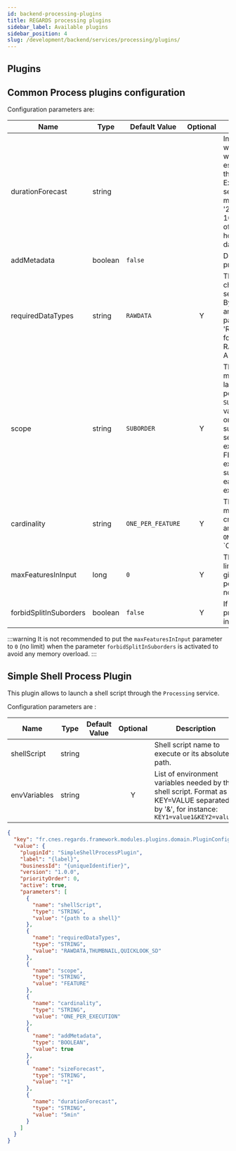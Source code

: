 ```yaml
---
id: backend-processing-plugins
title: REGARDS processing plugins
sidebar_label: Available plugins
sidebar_position: 4
slug: /development/backend/services/processing/plugins/
---
```


## Plugins

## Common Process plugins configuration

Configuration parameters are:

| Name                   | Type    | Default Value     | Optional | Description                                                                                                                                                                                                                                                                                                                                                                                     |
|------------------------|---------|-------------------|:--------:|-------------------------------------------------------------------------------------------------------------------------------------------------------------------------------------------------------------------------------------------------------------------------------------------------------------------------------------------------------------------------------------------------|
| durationForecast       | string  |                   |          | In order to detect executions which have silently stopped working, we need an estimation of the duration the execution will take.<br/>Examples: '10s' for 10 seconds, '5min' for 5 minutes, '4h' for 4 hours, '2d' for 2 days ; '10s/m' for 10 seconds per megabyte of input data ; '4h/g' for 4 hours per gigabyte of input data.                                                              |
| addMetadata            | boolean | `false`           |          | Define if metadata are provided to process.                                                                                                                                                                                                                                                                                                                                                     |
| requiredDataTypes      | string  | `RAWDATA`         |    Y     | This parameter allows changing the product files sent as input for executions. By default, only RAWDATA are sent, but changing this parameter to 'RAWDATA,THUMBNAIL,AIP' for instance would provide RAWDATA, THUMBNAIL and AIP files.                                                                                                                                                           |
| scope                  | string  | `SUBORDER`        |    Y     | This parameter defines how many executions are launched per suborder. The possible values are: `SUBORDER`, `FEATURE`. If the value is SUBORDER, there is only one execution per suborder, allowing to group several features in the same execution. If the value is FEATURE, there is one execution per feature in the suborder, allowing to isolate each feature in its own execution context. |
| cardinality            | string  | `ONE_PER_FEATURE` |    Y     | This parameter defines how many output files are created. The possible values are: `ONE_PER_EXECUTION`, `ONE_PER_FEATURE`, `ONE_PER_INPUT_FILE.                                                                                                                                                                                                                                                 |
| maxFeaturesInInput     | long    | `0`               |    Y     | This parameter allows to limit the number of features given as input. Must be positive or null. Set to 0 for no limit.                                                                                                                                                                                                                                                                          |
| forbidSplitInSuborders | boolean | `false`           |    Y     | If `true`, all the ordrered products will be processed in the same batch.                                                                                                                                                                                                                                                                                                                       |

:::warning
It is not recommended to put the `maxFeaturesInInput` parameter to `0` (no limit) when the parameter 
`forbidSplitInSuborders` is activated to avoid any memory overload.
:::

## Simple Shell Process Plugin 

This plugin allows to launch a shell script through the `Processing` service.

Configuration parameters are :

| Name         | Type   | Default Value | Optional | Description                                                                                                                             |
|--------------|--------|---------------|:--------:|-----------------------------------------------------------------------------------------------------------------------------------------|
| shellScript  | string |               |          | Shell script name to execute or its absolute path.                                                                                      |
| envVariables | string |               |    Y     | List of environment variables needed by the shell script. Format as KEY=VALUE separated by '&', for instance: `KEY1=value1&KEY2=value2` |


```json title='SimpleShellProcessPlugin plugin configuration example'
{
  "key": "fr.cnes.regards.framework.modules.plugins.domain.PluginConfiguration",
  "value": {
    "pluginId": "SimpleShellProcessPlugin",
    "label": "{label}",
    "businessId": "{uniqueIdentifier}",
    "version": "1.0.0",
    "priorityOrder": 0,
    "active": true,
    "parameters": [
      {
        "name": "shellScript",
        "type": "STRING",
        "value": "{path to a shell}"
      },
      {
        "name": "requiredDataTypes",
        "type": "STRING",
        "value": "RAWDATA,THUMBNAIL,QUICKLOOK_SD"
      },
      {
        "name": "scope",
        "type": "STRING",
        "value": "FEATURE"
      },
      {
        "name": "cardinality",
        "type": "STRING",
        "value": "ONE_PER_EXECUTION"
      },
      {
        "name": "addMetadata",
        "type": "BOOLEAN",
        "value": true
      },
      {
        "name": "sizeForecast",
        "type": "STRING",
        "value": "*1"
      },
      {
        "name": "durationForecast",
        "type": "STRING",
        "value": "5min"
      }
    ]
  }
}
```
